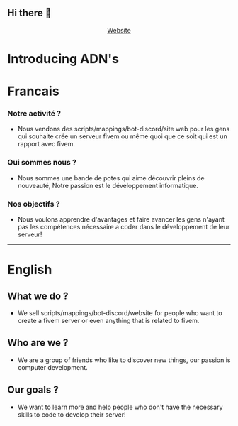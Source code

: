 ## Hi there 👋

<p align="center">
<a href="https://adns-tech.fr/">Website</a>
</p>

# Introducing ADN's

# Francais
### Notre activité ?
- Nous vendons des scripts/mappings/bot-discord/site web pour les gens qui souhaite crée un serveur fivem ou même quoi que ce soit qui est un rapport avec fivem.
### Qui sommes nous ?
- Nous sommes une bande de potes qui aime découvrir pleins de nouveauté, Notre passion est le développement informatique.
### Nos objectifs ?
- Nous voulons apprendre d'avantages et faire avancer les gens n'ayant pas les compétences nécessaire a coder dans le développement de leur serveur!

____

# English
## What we do ?
- We sell scripts/mappings/bot-discord/website for people who want to create a fivem server or even anything that is related to fivem.

## Who are we ?
- We are a group of friends who like to discover new things, our passion is computer development.

## Our goals ?
- We want to learn more and help people who don't have the necessary skills to code to develop their server!
